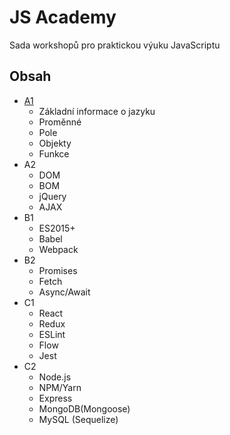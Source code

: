 # JS Academy

Sada workshopů pro praktickou výuku JavaScriptu

## Obsah
- [A1](./A1)
  - Základní informace o jazyku
  - Proměnné
  - Pole
  - Objekty
  - Funkce
- A2
  - DOM
  - BOM
  - jQuery
  - AJAX
- B1
  - ES2015+
  - Babel
  - Webpack
- B2
  - Promises
  - Fetch
  - Async/Await
- C1
  - React
  - Redux
  - ESLint
  - Flow
  - Jest
- C2
  - Node.js
  - NPM/Yarn
  - Express
  - MongoDB(Mongoose)
  - MySQL (Sequelize)

